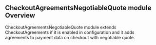 ## CheckoutAgreementsNegotiableQuote module Overview

CheckoutAgreementsNegotiableQuote module extends CheckoutAgreements if it is enabled in configuration and it adds agreements to payment data on checkout with negotiable quote.
